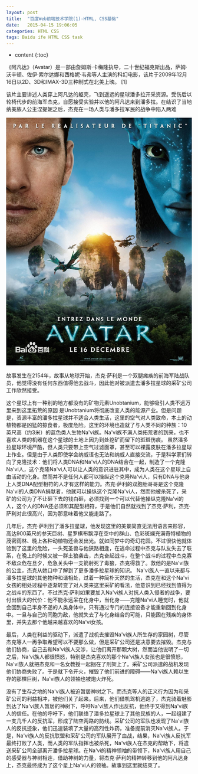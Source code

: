 ```yaml
---
layout: post
title:  "百度Web前端技术学院(1)-HTML, CSS基础"
date:   2015-04-15 19:06:05
categories: HTML CSS
tags: Baidu ife HTML CSS task
---
```


* content
{:toc}

《阿凡达》（Avatar）是一部由詹姆斯·卡梅隆执导，二十世纪福克斯出品，萨姆·沃辛顿、佐伊·索尔达娜和西格妮·韦弗等人主演的科幻电影，该片于2009年12月16日以2D、3D和IMAX-3D三种制式在北美上映。 [1]  

该片主要讲述人类穿上阿凡达的躯壳，飞到遥远的星球潘多拉开采资源。受伤后以轮椅代步的前海军杰克，自愿接受实验并以他的阿凡达来到潘多拉。在结识了当地纳美族人公主涅提妮之后，杰克在一场人类与潘多拉军民的战争中陷入两难

![image](https://github.com/double-digit/double-digit.github.io/raw/master/13.jpg)


故事发生在2154年，故事从地球开始，杰克·萨利是一个双腿瘫痪的前海军陆战队员，他觉得没有任何东西值得他去战斗，因此他对被派遣去潘多拉星球的采矿公司工作欣然接受。

这个星球上有一种别的地方都没有的矿物元素Unobtanium，能够吸引人类不远万里来到这里拓荒的原因
是Unobtanium将彻底改变人类的能源产业。但是问题是，资源丰富的潘多拉星球并不适合人类生活，这里的空气对人类致命，本土的动植物都是凶猛的掠食者，极度危险。这里的环境也造就了与人类不同的种族：10英尺高（约3米）的蓝色类人生物Na'vi族。Na'vi族不满人类拓荒者的到来，也不喜欢人类的机器在这个星球的土地上因为到处挖矿而留下的斑斑伤痕。
虽然潘多拉星球环境严酷，但人类只要带上空气过滤面罩，甚至可以裸露皮肤在潘多拉星球上作业。但是由于人类即使学会纳威语也无法和纳威人直接交流，于是科学家们转向了克隆技术：他们将人类DNA和Na'vi人的DNA结合在一起，制造了一个克隆Na'vi人，这个克隆Na'vi人可以让人类的意识进驻其中，成为人类在这个星球上自由活动的化身。然而并不是任何人都可以操纵这个克隆Na'vi人，只有DNA与他身上人类DNA配型相符的人才有这样的能力。杰克·萨利的双胞胎哥哥是这个克隆Na'vi的人类DNA捐献者，他就可以操纵这个克隆Na'vi人，然而他被杀死了，采矿的公司为了不让砸下去的钱白砸，必须找到一个可以代替他操纵克隆Na'vi的人，这个人的DNA还必须和其配型相符，于是他们自然就找到了杰克·萨利，杰克·萨利对此很高兴，因为那意味着他又能走路了。

几年后，杰克·萨利到了潘多拉星球，他发现这里的美景简直无法用语言来形容，高达900英尺的参天巨树、星罗棋布飘浮在空中的群山、色彩斑斓充满奇特植物的茂密雨林、晚上各种动植物还会发出光。就如同梦中的奇幻花园。不过很快他就体验到了这里的危险，一头死圣兽与他狭路相逢，在逃命过程中杰克与队友失去了联系，在晚上的时候又被一群土狼袭击，杰克奋起战斗，在整个战斗的过程中杰克寡不敌众危在旦夕，危急关头中一支箭射死了毒狼，杰克得救了。救他的是Na'vi族的公主，杰克从她口中了解到了更多潘多拉星球的知识。
Na'vi族人一直以来都与潘多拉星球的其他物种和谐相处，过着一种简朴天然的生活，杰克在和这个Na'vi女孩的相处过程中逐渐转变了对人类来这里采矿的看法，他意识到已经找到值得为之战斗的东西了。不过杰克·萨利如果要加入Na'vi族人对抗人类入侵者的战争，要付出很大的代价：他不能永远呆在化身中，当化身——克隆Na'vi人睡觉时，他就会回到自己半身不遂的人类身体中，只有通过专门的连接设备才能重新回到化身中。一旦与自己的同胞为敌，他就失去了与化身结合的可能，只能困在残疾的身体里，并失去那个他越来越喜欢的Na'vi女孩。

最后，人类在利益的驱动下，派遣了战机去摧毁Na'vi族人所生存的家园树，尽管杰克等人一再争取希望可以不要那么做，但是采矿公司还是决意要去摧毁。杰克与他们协商，自己去和Na'vi族人交涉，让他们离开那颗大树，然而当他说明了一切之后，Na'vi族人都很愤怒，特别是杰克喜欢的那个Na'vi族人女孩也是很愤怒，Na'vi族人就把杰克和一名女教授一起捆在了刑架上了。采矿公司派遣的战机发现他们协商失败了。于是就下令开火，摧毁了他们前进的障碍——Na'vi族人赖以生存的那棵巨树，Na'vi族人的领袖也被炮火炸死。

没有了生存之地的Na'vi族人被迫暂居神树之下。而杰克等人的正义行为因为和采矿公司的利益相冲，被他们关了起来。后来，他们借机驾机逃跑了，杰克骑着魅影到达了Na'vi族人暂居的神树下，呼吁Na'vi族人作出反抗，他终于又得到Na'vi族人的信任。在他的呼吁下，他们联络了潘多拉星球上了其他民族的人，一起组建了一支几千人的反抗军，形成了陆空两路的防线。采矿公司的军队也发现了Na'vi族人的反抗迹象，他们迅速装填了大量的高烈性炸药，准备提前消灭Na'vi族人。于是，Na'vi族人的反抗联盟和采矿公司的军队展开了血战，结果，Na'vi族人反抗军最终打败了人类，而人类的军队指挥也被杀死，Na'vi族人在杰克的帮助下，将遣送采矿公司全部离开潘多拉星球。在Na'vi的精神领袖的带领下，Na'vi族人用自己的感受器与神树相连，借助神树的力量，将杰克·萨利的精神转移到他的阿凡达身上，杰克最终成为了这个星上Na'vi人的领袖。故事到这里就结束了。
